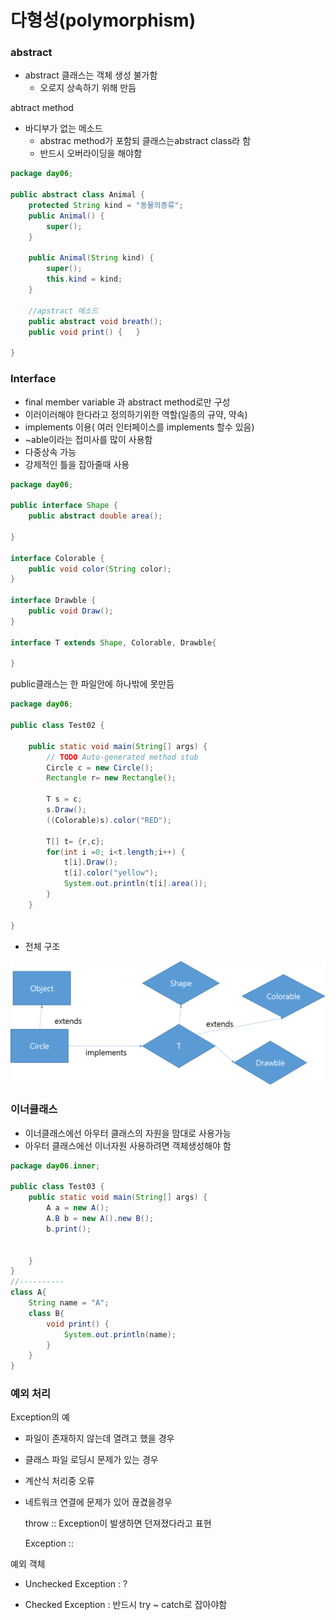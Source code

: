 # 다형성(polymorphism)

### abstract

- abstract 클래스는 객체 생성 불가함
  - 오로지 상속하기 위해 만듬

abtract method 

- 바디부가 없는 메소드
  - abstrac method가 포함되 클래스는abstract class라 함
  - 반드시 오버라이딩을 해야함

```java
package day06;

public abstract class Animal {
	protected String kind = "동물의종류";
	public Animal() {
		super();
	}
    
	public Animal(String kind) {
		super();
		this.kind = kind;
	}
	
    //apstract 메소드
	public abstract void breath();
	public void print() {	}
	
}

```



### Interface

- final member variable 과 abstract method로만 구성
- 이러이러해야 한다라고 정의하기위한 역할(일종의 규약, 약속)
- implements 이용( 여러 인터페이스를 implements 할수 있음)
- ~able이라는 접미사를 많이 사용함
- 다중상속 가능
- 강제적인 틀을 잡아줄때 사용

```java
package day06;

public interface Shape {
	public abstract double area();

}

interface Colorable {
	public void color(String color);
}

interface Drawble {
	public void Draw();
}

interface T extends Shape, Colorable, Drawble{
	
}
```


public클래스는 한 파일안에 하나밖에 못만듬

```java
package day06;

public class Test02 {

	public static void main(String[] args) {
		// TODO Auto-generated method stub
		Circle c = new Circle();
		Rectangle r= new Rectangle();
		
		T s = c;
		s.Draw();
		((Colorable)s).color("RED");
		
		T[] t= {r,c};
		for(int i =0; i<t.length;i++) {
			t[i].Draw();
			t[i].color("yellow");
			System.out.println(t[i].area());
		}
	}

}

```

- 전체 구조

![1002-1](./image/1002-1.png)



### 이너클래스

- 이너클래스에선 아우터 클래스의 자원을 맘대로 사용가능
- 아우터 클래스에선 이너자원 사용하려면 객체생성해야 함

```java
package day06.inner;

public class Test03 {
	public static void main(String[] args) {
		A a = new A();
		A.B b = new A().new B();
		b.print();
		
		
	}
}
//----------
class A{
	String name = "A";
	class B{
		void print() {
			System.out.println(name);
		}
	}
}
```



### 예외 처리

Exception의 예

- 파일이 존재하지 않는데 열려고 했을 경우

- 클래스 파일 로딩시 문제가 있는 경우

- 계산식 처리중 오류

- 네트워크 연결에 문제가 있어 끊겼을경우

  throw :: Exception이 발생하면 던져졌다라고 표현

  Exception :: 



예외 객체

- Unchecked Exception : ?

- Checked Exception : 반드시 try ~ catch로 잡아야함




